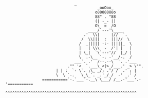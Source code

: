 
			      				  _
			                                _ooOoo_
			                               o8888888o
			                               88" . "88
			                               (| -_- |)
			                               O\  =  /O
			                            ____/`---'\____
			                          .'  \\|     |//  `.
			                         /  \\|||  :  |||//  \
			                        /  _||||| -:- |||||_  \
			                        |   | \\\  -  /'| |   |
			                        | \_|  `\`---'//  |_/ |
			                        \  .-\__ `-. -'__/-.  /
			                      ___`. .'  /--.--\  `. .'___
			                   ."" '<  `.___\_<|>_/___.' _> \"".
			         	  | | :  `- \`. ;\_ _/; .'/ /  .' ; |
			      		  \  \ `-.   \_\_`. _.'_/_/  -' _.' / 
			      	===========`-.`___`-.__\ \___/ /__.-'___'.-'===========
			        ^^^^^^^^^^^^^^^^^^^^^^^^^^^^^^^^^^^^^^^^^^^^^^^^^^^^^^^^^
